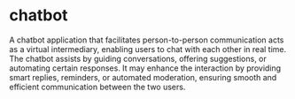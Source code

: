 # chatbot
A chatbot application that facilitates person-to-person communication acts as a virtual intermediary, enabling users to chat with each other in real time. The chatbot assists by guiding conversations, offering suggestions, or automating certain responses. It may enhance the interaction by providing smart replies, reminders, or automated moderation, ensuring smooth and efficient communication between the two users.
